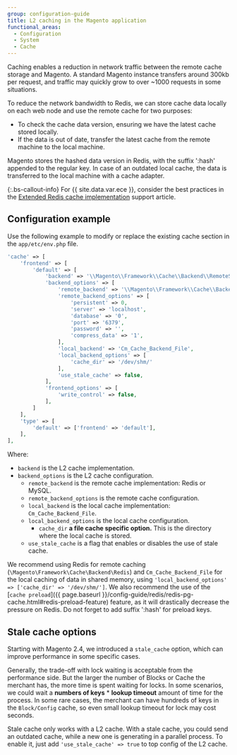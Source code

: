 ```yaml
---
group: configuration-guide
title: L2 caching in the Magento application
functional_areas:
  - Configuration
  - System
  - Cache
---
```


Caching enables a reduction in network traffic between the remote cache storage and Magento. A standard Magento instance transfers around 300kb per request, and traffic may quickly grow to over ~1000 requests in some situations.

To reduce the network bandwidth to Redis, we can store cache data locally on each web node and use the remote cache for two purposes:

-  To check the cache data version, ensuring we have the latest cache stored locally.
-  If the data is out of date, transfer the latest cache from the remote machine to the local machine.

Magento stores the hashed data version in Redis, with the suffix ':hash' appended to the regular key. In case of an outdated local cache, the data is transferred to the local machine with a cache adapter.

{:.bs-callout-info}
For {{ site.data.var.ece }}, consider the best practices in the [Extended Redis cache implementation](https://support.magento.com/hc/en-us/articles/360049292532) support article.

## Configuration example

Use the following example to modify or replace the existing cache section in the `app/etc/env.php` file.

```php
'cache' => [
    'frontend' => [
        'default' => [
            'backend' => '\\Magento\\Framework\\Cache\\Backend\\RemoteSynchronizedCache',
            'backend_options' => [
                'remote_backend' => '\\Magento\\Framework\\Cache\\Backend\\Redis',
                'remote_backend_options' => [
                    'persistent' => 0,
                    'server' => 'localhost',
                    'database' => '0',
                    'port' => '6379',
                    'password' => '',
                    'compress_data' => '1',
                ],
                'local_backend' => 'Cm_Cache_Backend_File',
                'local_backend_options' => [
                    'cache_dir' => '/dev/shm/'
                ],
                'use_stale_cache' => false,
            ],
            'frontend_options' => [
                'write_control' => false,
            ],
        ]
    ],
    'type' => [
        'default' => ['frontend' => 'default'],
    ],
],
```

Where:

-  `backend` is the L2 cache implementation.
-  `backend_options` is the L2 cache configuration.
   -  `remote_backend` is the remote cache implementation: Redis or MySQL.
   -  `remote_backend_options` is the remote cache configuration.
   -  `local_backend` is the local cache implementation: `Cm_Cache_Backend_File`.
   -  `local_backend_options` is the local cache configuration.
      -  `cache_dir` __a file cache specific option.__ This is the directory where the local cache is stored.
   -  `use_stale_cache` is a flag that enables or disables the use of stale cache.

We recommend using Redis for remote caching (`\Magento\Framework\Cache\Backend\Redis`) and `Cm_Cache_Backend_File` for the local caching of data in shared memory, using `'local_backend_options' => ['cache_dir' => '/dev/shm/']`.
We also recommend the use of the [`cache preload`]({{ page.baseurl }}/config-guide/redis/redis-pg-cache.html#redis-preload-feature) feature, as it will drastically decrease the pressure on Redis. Do not forget to add suffix ':hash' for preload keys.

## Stale cache options

Starting with Magento 2.4, we introduced a `stale_cache` option, which can improve performance in some specific cases.

Generally, the trade-off with lock waiting is acceptable from the performance side. But the larger the number of Blocks or Cache the merchant has, the more time is spent waiting for locks. In some scenarios, we could wait a **numbers of keys** * **lookup timeout** amount of time for the process. In some rare cases, the merchant can have hundreds of keys in the `Block/Config` cache, so even small lookup timeout for lock may cost seconds.

Stale cache only works with a L2 cache. With a stale cache, you could send an outdated cache, while a new one is generating in a parallel process.
To enable it, just add `'use_stale_cache' => true` to top config of the L2 cache.
